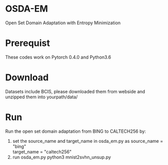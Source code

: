 # OSDA-EM
Open Set Domain Adaptation with Entropy Minimization

# Prerequist 
These codes work on Pytorch 0.4.0 and Python3.6

# Download
Datasets include BCIS, please downloaded them from webside and unzipped them into yourpath/data/

# Run

Run the open set domain adaptation from BING to CALTECH256 by:
1) set the source_name and target_name in osda_em.py as
   source_name = "bing"        
   target_name = "caltech256"  
2) run osda_em.py
   python3 mnist2svhn_unsup.py
